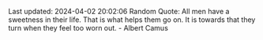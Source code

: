 Last updated: 2024-04-02 20:02:06
Random Quote: All men have a sweetness in their life. That is what helps them go on. It is towards that they turn when they feel too worn out. - Albert Camus